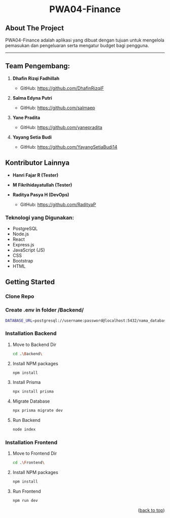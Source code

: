 <div align="center">
  <h1 align="center">PWA04-Finance</h1>
</div>

<!-- ABOUT THE PROJECT -->
## About The Project
PWA04-Finance adalah aplikasi yang dibuat dengan tujuan untuk mengelola pemasukan dan pengeluaran serta mengatur budget bagi pengguna.

<hr/>

## Team Pengembang:

1. **Dhafin Rizqi Fadhillah**
   - GitHub: https://github.com/DhafinRizqiF

2. **Salma Edyna Putri**

   - GitHub: https://github.com/salmaep

3. **Yane Pradita**
   - GitHub: https://github.com/yanepradita

4. **Yayang Setia Budi**
   - GitHub: https://github.com/YayangSetiaBudi14
  
## Kontributor Lainnya

- **Hanri Fajar R (Tester)**
- **M Fikrihidayatullah (Tester)**

- **Raditya Pasya H (DevOps)**
  - GitHub: https://github.com/RadityaP

### Teknologi yang Digunakan:

- PostgreSQL
- Node.js
- React
- Express.js
- JavaScript (JS)
- CSS
- Bootstrap
- HTML

<!-- GETTING STARTED -->
## Getting Started
### Clone Repo
### Create .env in folder /Backend/
  ```sh
  DATABASE_URL=postgresql://username:password@localhost:5432/nama_database?schema=public
  ```

### Installation Backend
1. Move to Backend Dir
   ```sh
   cd .\Backend\
   ```
2. Install NPM packages
   ```sh
   npm install
   ```
3. Install Prisma
   ```sh
   npx install prisma
   ```
4. Migrate Database
      ```sh
   npx prisma migrate dev 
   ```
5. Run Backend
   ```sh
   node index
   ```
   

### Installation Frontend
1. Move to Frontend Dir
   ```sh
   cd .\Frontend\
   ```
2. Install NPM packages
   ```sh
   npm install
   ```
3. Run Frontend
   ```sh
   npm run dev
   ```

<p align="right">(<a href="#readme-top">back to top</a>)</p>






